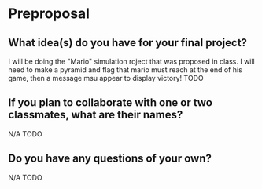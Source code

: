 # Preproposal

## What idea(s) do you have for your final project?
I will be doing the "Mario" simulation roject that was proposed in class.
I will need to make a pyramid and flag that mario must reach at the end of his game, then a message msu appear to display victory!
TODO

## If you plan to collaborate with one or two classmates, what are their names?
N/A
TODO

## Do you have any questions of your own?
N/A
TODO
